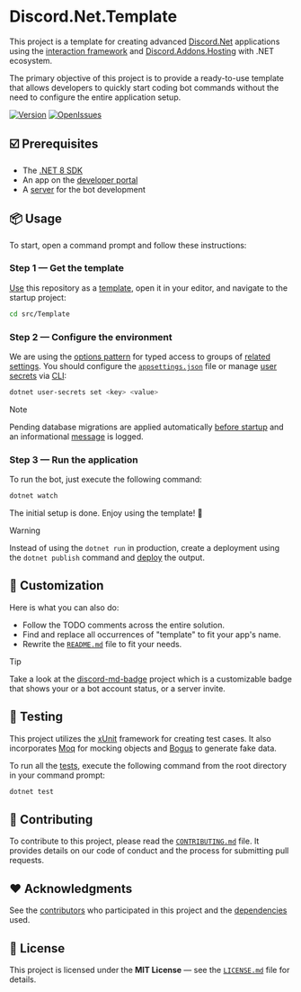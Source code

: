 # Discord.Net.Template

This project is a template for creating advanced [Discord.Net](https://github.com/discord-net/Discord.Net) applications using the [interaction framework](https://discordnet.dev/faq/int_framework/framework) and [Discord.Addons.Hosting](https://github.com/Hawxy/Discord.Addons.Hosting) with .NET ecosystem.

The primary objective of this project is to provide a ready-to-use template that allows developers to quickly start coding bot commands without the need to configure the entire application setup.

[![Version](https://img.shields.io/myget/discord-net/v/Discord.Net)](https://www.nuget.org/packages/Discord.Net)
[![OpenIssues](https://img.shields.io/github/issues/zobweyt/Discord.Net.Template)](https://github.com/zobweyt/Discord.Net.Template/issues)

## ☑️ Prerequisites

* The [.NET 8 SDK](https://dotnet.microsoft.com/download/dotnet/8.0)
* An app on the [developer portal](https://discord.com/developers)
* A [server](https://support.discord.com/hc/articles/204849977) for the bot development

## 📦 Usage

To start, open a command prompt and follow these instructions:

### Step 1 — Get the template

[Use](https://github.com/zobweyt/Discord.Net.Template/generate) this repository as a [template](https://docs.github.com/repositories/creating-and-managing-repositories/creating-a-repository-from-a-template), open it in your editor, and navigate to the startup project:

```sh
cd src/Template
```

### Step 2 — Configure the environment

We are using the [options pattern](https://learn.microsoft.com/aspnet/core/fundamentals/configuration/options) for typed access to groups of [related settings](./src/Template/Common/Options). You should configure the [`appsettings.json`](./src/Template/appsettings.json) file or manage [user secrets](https://learn.microsoft.com/aspnet/core/security/app-secrets) via [CLI](https://learn.microsoft.com/dotnet/core/tools):

```sh
dotnet user-secrets set <key> <value>
```

> [!NOTE]
> Pending database migrations are applied automatically [before startup](./src/Template/Program.cs#L49) and an informational [message](./src/Template/Extensions/HostExtensions.cs#L29) is logged.

### Step 3 — Run the application

To run the bot, just execute the following command: 

```sh
dotnet watch
```

The initial setup is done. Enjoy using the template! 🎉

> [!WARNING]
> Instead of using the `dotnet run` in production, create a deployment using the `dotnet publish` command and [deploy](https://docs.discordnet.dev/guides/deployment/deployment) the output.

## 🎨 Customization

Here is what you can also do:
* Follow the TODO comments across the entire solution.
* Find and replace all occurrences of "template" to fit your app's name.
* Rewrite the [`README.md`](README.md) file to fit your needs.

> [!TIP]
> Take a look at the [discord-md-badge](https://github.com/gitlimes/discord-md-badge) project which is a customizable badge that shows your or a bot account status, or a server invite.

## 🧪 Testing

This project utilizes the [xUnit](https://github.com/xunit/xunit) framework for creating test cases. It also incorporates [Moq](https://github.com/moq/moq) for mocking objects and [Bogus](https://github.com/bchavez/Bogus) to generate fake data.

To run all the [tests](./test), execute the following command from the root directory in your command prompt:

```sh
dotnet test
```

## 🚀 Contributing

To contribute to this project, please read the [`CONTRIBUTING.md`](.github/CONTRIBUTING.md) file. It provides details on our code of conduct and the process for submitting pull requests.

## ❤️ Acknowledgments

See the [contributors](https://github.com/zobweyt/Discord.Net.Template/contributors) who participated in this project and the [dependencies](https://github.com/zobweyt/Discord.Net.Template/network/dependencies) used.

## 📜 License

This project is licensed under the **MIT License** — see the [`LICENSE.md`](LICENSE.md) file for details.
